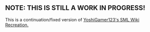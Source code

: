 ## NOTE: THIS IS STILL A WORK IN PROGRESS!

This is a continuation/fixed version of [YoshiGamer123's SML Wiki Recreation.](https://github.com/YoshiGamer123/smlwiki)
